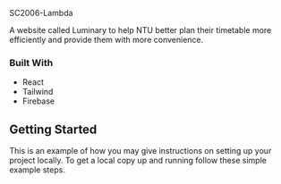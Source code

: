 
<!-- ABOUT THE PROJECT -->
SC2006-Lambda 

A website called Luminary to help NTU better plan their timetable more efficiently and provide them with more convenience.


### Built With

* React
* Tailwind
* Firebase

<!-- GETTING STARTED -->
## Getting Started

This is an example of how you may give instructions on setting up your project locally.
To get a local copy up and running follow these simple example steps.
